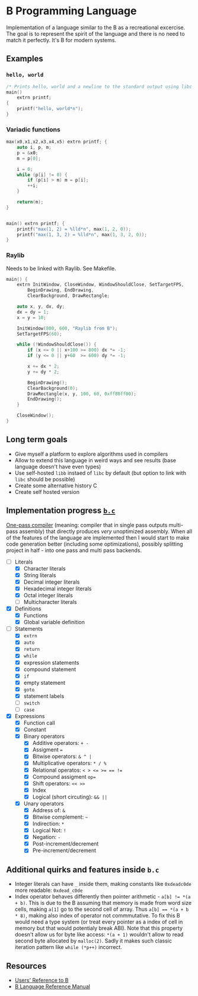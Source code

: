 # B Programming Language

Implementation of a language similar to the B as a recreational excercise.
The goal is to represent the spirit of the language and there is no need to match it perfectly.
It's B for modern systems.

## Examples

### `hello, world`

```c
/* Prints hello, world and a newline to the standard output using libc */
main()
	extrn printf;
{
    printf("hello, world*n");
}
```

### Variadic functions

```c
max(x0,x1,x2,x3,x4,x5) extrn printf; {
	auto i, p, m;
	p = &x0;
	m = p[0];

	i = 0;
	while (p[i] != 0) {
		if (p[i] > m) m = p[i];
		++i;
	}

	return(m);
}


main() extrn printf; {
	printf("max(1, 2) = %lld*n", max(1, 2, 0));
	printf("max(1, 3, 2) = %lld*n", max(1, 3, 2, 0));
}
```

### Raylib

Needs to be linked with Raylib. See Makefile.

```c
main() {
	extrn InitWindow, CloseWindow, WindowShouldClose, SetTargetFPS,
		BeginDrawing, EndDrawing,
		ClearBackground, DrawRectangle;

	auto x, y, dx, dy;
	dx = dy = 1;
	x = y = 10;

	InitWindow(800, 600, "Raylib from B");
	SetTargetFPS(60);

	while (!WindowShouldClose()) {
		if (x <= 0 || x+100 >= 800) dx *= -1;
		if (y <= 0 || y+60  >= 600) dy *= -1;

		x += dx * 2;
		y += dy * 2;

		BeginDrawing();
		ClearBackground(0);
		DrawRectangle(x, y, 100, 60, 0xff80ff00);
		EndDrawing();
	}

	CloseWindow();
}
```


## Long term goals

- Give myself a platform to explore algorithms used in compilers
- Allow to extend this language in weird ways and see results (base language doesn't have even types)
- Use self-hosted `libb` instaed of `libc` by default (but option to link with `libc` should be possible)
- Create some alternative history C
- Create self hosted version

## Implementation progress [`b.c`](./b.c)

[One-pass compiler](https://en.wikipedia.org/wiki/One-pass_compiler) (meaning: compiler that in single pass outputs multi-pass assembly) that directly produces *very* unoptimized assembly.
When all of the features of the language are implemented then I would start to make code generation better (including some optimizations), possibly splitting project in half - into one pass and multi pass backends.

- [ ] Literals
    - [x] Character literals
    - [x] String literals
    - [x] Decimal integer literals
    - [x] Hexadecimal integer literals
    - [x] Octal integer literals
    - [ ] Multicharacter literals
- [x] Definitions
    - [x] Functions
    - [x] Global variable definition
- [ ] Statements
    - [x] `extrn`
    - [x] `auto`
    - [x] `return`
    - [x] `while`
    - [x] expression statements
    - [x] compound statement
    - [x] `if`
    - [x] empty statement
    - [x] `goto`
    - [x] statement labels
    - [ ] `switch`
    - [ ] `case`
- [x] Expressions
    - [x] Function call
    - [x] Constant
    - [x] Binary operators
        - [x] Additive operators: `+ -`
        - [x] Assigment `=`
        - [x] Bitwise operators: `& ^ |`
        - [x] Multiplicative operators: `* / %`
        - [x] Relational operatos: `< > <= >= == !=`
        - [x] Compound assigment `op=`
        - [x] Shift operators: `<< >>`
        - [x] Index
        - [x] Logical (short circuting): `&& ||`
    - [x] Unary operators
        - [x] Address of: `&`
        - [x] Bitwise complement: `~`
        - [x] Indirection: `*`
        - [x] Logical Not: `!`
        - [x] Negation: `-`
        - [x] Post-increment/decrement
        - [x] Pre-increment/decrement

## Additional quirks and features inside `b.c`

- Integer literals can have `_` inside them, making constants like `0xdeadc0de` more readable: `0xdead_c0de`
- Index operator behaves differently then pointer arithmetic - `a[b] != *(a + b)`. This is due to the B assuming that memory is made from word size cells, making `a[1]` go to the second cell of array. Thus `a[b] == *(a + b * 8)`, making also index of operator not commmutative. To fix this B would need a type system (or treat every pointer as a index of cell in memory but that would potentialy break ABI). Note that this property doesn't allow us for byte like access: `*(a + 1)` wouldn't allow to read second byte allocated by `malloc(2)`. Sadly it makes such classic iteration pattern like `while (*p++)` incorrect.

## Resources

- [Users' Reference to B](https://www.nokia.com/bell-labs/about/dennis-m-ritchie/kbman.html)
- [B Language Reference Manual](https://www.thinkage.ca/gcos/expl/b/index.html)
